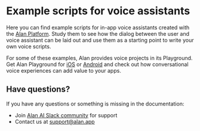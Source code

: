# Example scripts for voice assistants

Here you can find example scripts for in-app voice assistants created with the <a href="https://alan.app/" target="_blank">Alan Platform</a>. Study them to see how the dialog between the user and voice assistant can be laid out and use them as a starting point to write your own voice scripts.

For some of these examples, Alan provides voice projects in its Playground. Get Alan Playground for <a href= "https://apps.apple.com/ca/app/alan-playground/id1474478921" target="_blank">iOS</a> or <a href= "https://play.google.com/store/apps/details?id=app.alan.playground" target="_blank">Android</a> and check out how conversational voice experiences can add value to your apps.

## Have questions?

If you have any questions or something is missing in the documentation:
- Join [Alan AI Slack community](https://app.slack.com/client/TL55N530A) for support
- Contact us at [support@alan.app](mailto:support@alan.app)